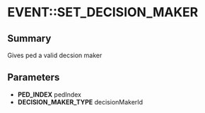 # EVENT::SET_DECISION_MAKER

## Summary
Gives ped a valid decsion maker

## Parameters
* **PED_INDEX** pedIndex
* **DECISION_MAKER_TYPE** decisionMakerId